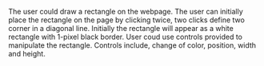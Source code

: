 The user could draw a rectangle on the webpage.
The user can initially place the rectangle on the page by clicking twice, two clicks define two corner in a diagonal line.
Initially the rectangle will appear as a white rectangle with 1-pixel black border.
User coud use controls provided to manipulate the rectangle.
Controls include, change of color, position, width and height.
